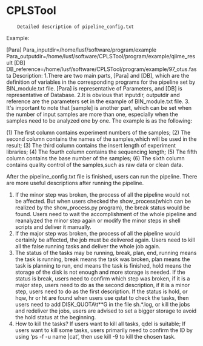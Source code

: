 # CPLSTool

        Detailed description of pipeline_config.txt
Example:

[Para]
Para_inputdir=/home/lusf/software/program/example
Para_outputdir=/home/lusf/software/CPLSTool/program/example/qiime_result
[DB]
DB_reference=/home/lusf/software/CPLSTool/program/example/97_otus.fasta
Description:
1.There are two main parts, [Para] and [DB], which are the definition of variables in the corresponding programs for the pipeline set by BIN_module.txt file. [Para] is representative of Parameters, and [DB] is representative of Database.
2.It is obvious that inputdir, outputdir and reference are the parameters set in the example of  BIN_module.txt file.
3. It's important to note that [sample] is another part, which can be set when the number of input samples are more than one, especially when the samples need to be analyzed one by one. The example is as the following:
  
(1)	The first column contains experiment numbers of the samples;
(2)	The second column contains the names of the samples,which will be used in the result;
(3)	The third column contains the insert length of experiment libraries;
(4)	The fourth column contains the sequencing length;
(5)	The fifth column contains the base number of the samples;
(6)	The sixth column contains quality control of the samples,such as raw data or clean data.
     
After the pipeline_config.txt file is finished, users can run the pipeline. There are more useful descriptions after running the pipeline.
1. If the minor step was broken, the process of all the pipeline would not be affected. But when users checked the show_process(which can be realized by the show_process.py program), the break status would be found. Users need to wait the accomplishment of the whole pipeline and reanalyzed the minor step again or modify the minor steps in shell scripts and deliver it manually.
2. If the major step was broken, the process of all the pipeline would certainly be affected, the job must be delivered again. Users need to kill all the false running tasks and deliver the whole job again.
3. The status of the tasks may be running, break, plan, end, running means the task is running, break means the task was broken, plan means the task is planning to run, end means the task is finished, hold means the storage of the disk is not enough and more storage is needed. If the status is break, users need to confirm which step was broken, if it is a major step, users need to do as the second description, if it is a minor step, users need to do as the first description. If the status is hold, or hqw, hr or ht are found when users use qstat to check the tasks, then users need to add DISK_QUOTA\t**G in the file sh.*.log, or kill the jobs and redeliver the jobs, users are advised to set a bigger storage to avoid the hold status at the beginning.
4. How to kill the tasks? If users want to kill all tasks, qdel is suitable; If users want to kill some tasks, users primarily need to confirm the ID by using ‘ps -f -u name |cat’, then use kill -9 to kill the chosen task.
